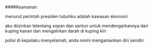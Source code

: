 ####Keamanan

menurut perintah presiden
tubuhku adalah kawasan ekonomi

aku diizinkan telentang sopan dan santun
untuk mendengarkannya dari kuping kanan 
dan mengalirkan darah di kuping kiri

polisi di kepalaku menyelamati,
anda resmi mengamankan diri sendiri